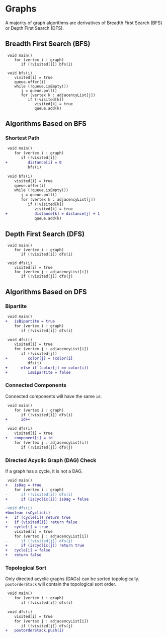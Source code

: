 # Graphs
A majority of graph algorithms are derivatives of Breadth First Search (BFS) or Depth First Search (DFS).
## Breadth First Search (BFS)
```
 void main()
    for (vertex i : graph)
       if (!visited[i]) bfs(i)

 void bfs(i)
    visited[i] = true
    queue.offer(i)
    while (!queue.isEmpty())
       j = queue.poll()
       for (vertex k : adjacencyList[j])
          if (!visited[k])
             visited[k] = true
             queue.add(k)
```
## Algorithms Based on BFS
### Shortest Path
``` diff
 void main()
    for (vertex i : graph)
       if (!visited[i])
+         distance[i] = 0
          bfs(i)

 void bfs(i)
    visited[i] = true
    queue.offer(i)
    while (!queue.isEmpty())
       j = queue.poll()
       for (vertex k : adjacencyList[j])
          if (!visited[k])
             visited[k] = true
+            distance[k] = distance[j] + 1
             queue.add(k)
```
## Depth First Search (DFS)
```
 void main()
    for (vertex i : graph)
       if (!visited[i]) dfs(i)

 void dfs(i)
    visited[i] = true
    for (vertex j : adjacencyList[i])
       if (!visited[j]) dfs(j)
```
## Algorithms Based on DFS
### Bipartite
``` diff
 void main()
+   isBipartite = true
    for (vertex i : graph)
       if (!visited[i]) dfs(i)

 void dfs(i)
    visited[i] = true
    for (vertex j : adjacencyList[i])
       if (!visited[j])
+         color[j] = !color[i]
          dfs(j)
+      else if (color[j] == color[i])
+         isBipartite = false
```
### Connected Components
Connected components will have the same `id`.
``` diff
 void main()
    for (vertex i : graph)
       if (!visited[i]) dfs(i)
+      id++

 void dfs(i)
    visited[i] = true
+   component[i] = id
    for (vertex j : adjacencyList[i])
       if (!visited[j]) dfs(j)
```
### Directed Acyclic Graph (DAG) Check
If a graph has a cycle, it is not a DAG.
``` diff
 void main()
+   isDag = true
    for (vertex i : graph)
-      if (!visited[i]) dfs(i)
+      if (isCyclic(i)) isDag = false

-void dfs(i)
+boolean isCyclic(i)
+   if (cycle[i]) return true
+   if (visited[i]) return false
+   cycle[i] = true
    visited[i] = true
    for (vertex j : adjacencyList[i])
-      if (!visited[j]) dfs(j)
+      if (isCyclic(j)) return true
+   cycle[i] = false
+   return false
```
### Topological Sort
Only directed acyclic graphs (DAGs) can be sorted topologically.
`postorderStack` will contain the topological sort order.
``` diff
 void main()
    for (vertex i : graph)
       if (!visited[i]) dfs(i)

 void dfs(i)
    visited[i] = true
    for (vertex j : adjacencyList[i])
       if (!visited[j]) dfs(j)
+   postorderStack.push(i)
```
